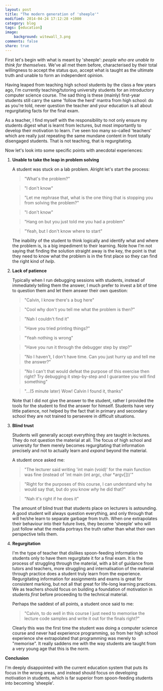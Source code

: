 ```yaml
---
layout: post
title: "The modern generation of 'sheeple'"
modified: 2014-04-24 17:12:28 +1000
category: blog
tags: [education]
image:
    background: witewall_3.png
comments: false
share: true
---
```


First let's begin with what is meant by 'sheeple': *people who are unable to think for themselves*.
We've all met them before, characterised by their total willingness to accept the status quo, accept what is taught as the ultimate truth and unable to form an independent opinion.

Having leaped from teaching high school students by the class a few years ago, I'm currently teaching/tutoring university students for an introductory computer science course.
The sad thing is these (mainly) first-year students still carry the same 'follow the herd' mantra from high school: do as you're told, never question the teacher and your education is all about regurgitating facts for the final exam.

As a teacher, I find myself with the responsibility to not only ensure my students digest what is learnt from lectures, but most importantly to develop their motivation to learn. I've seen too many so-called 'teachers' which are really just repeating the same mundane content in front totally disengaged students. That is not teaching, that is regurgitating.

Now let's look into some specific points with anecdotal experiences: 

1. **Unable to take the leap in problem solving**

    A student was stuck on a lab problem. Alright let's start the process:

    > "What's the problem?"

    > "I don't know"

    > "Let me rephrase that, what is the one thing that is stopping you from solving the problem?"

    > "I don't know"

    > "Hang on but you just told me you had a problem"

    > "Yeah, but I don't know where to start"

    The inability of the student to think logically and identify what and where the problem is, is a big impediment to their learning. Note how I'm not saying that finding the solution straight away is the key, the point is that they need to know what the problem is in the first place so they can find the right kind of *help*.

2. **Lack of patience**

    Typically when I run debugging sessions with students, instead of immediately telling them the answer, I much prefer to invest a bit of time to question them and let them answer their own question:

    > "Calvin, I know there's a bug here"

    > "Cool why don't you tell me what the problem is then?"

    > "Nah I couldn't find it"

    > "Have you tried printing things?"

    > "Yeah nothing is wrong"

    > "Have you run it through the debugger step by step?"

    > "No I haven't, I don't have time. Can you just hurry up and tell me the answer?"

    > "No I can't that would defeat the purpose of this exercise then right? Try debugging it step-by-step and I guarantee you will find something"

    > "...(5 minute later) Wow! Calvin I found it, thanks"

    Note that I did not give the answer to the student, rather I provided the tools for the student to find the answer for himself.
    Students have very little patience, not helped by the fact that in primary and secondary school they are not trained to persevere in difficult situations.

3. **Blind trust**

    Students will generally accept everything they are taught in lectures. They do not question the material at all. The focus of high school and university for them merely becomes regurgitating that information precisely and not to actually learn and *expand* beyond the material.

    A student once asked me:

    > "The lecturer said writing 'int main (void)' for the main function was fine (instead of 'int main (int argc, char *argv[]))'"

    > "Right for the purposes of this course, I can understand why he would say that, but do you know *why* he did that?"

    > "Nah it's right if he does it"

    The amount of blind trust that students place on lecturers is astounding.
    A good student will always question everything, and only through that will he/she learn to separate garbage from truth.
    When one extrapolates their behaviour into their future lives, they become 'sheeple' who will just follow what the media portrays the truth rather than what their own perspective tells them.

4. **Regurgitation**

    I'm the type of teacher that dislikes spoon-feeding information to students only to have them regurgitate it for a final exam. It is the process of struggling through the material, with a bit of guidance from tutors and teachers, more struggling and internalisation of the material through practice does a student truly learn from the experience. Regurgitating information for assignments and exams is great for consistent marking, but not all that great for life-long learning practices. We as teachers should focus on building a foundation of motivation in students *first* before proceeding to the technical material.

    Perhaps the saddest of all points, a student once said to me:

    > "Calvin, to do well in this course I just need to memorise the lecture code samples and write it out for the finals right?"

    Clearly this was the first time the student was doing a computer science course and never had experience programming, so from her high school experience she extrapolated that programming was merely to "memorise".
    It really saddens me with the way students are taught from a very young age that this is the norm.

**Conclusion**

I'm deeply disappointed with the current education system that puts its focus in the wrong areas, and instead should focus on developing motivation in students, which is far superior from spoon-feeding students into becoming 'sheeple'.
